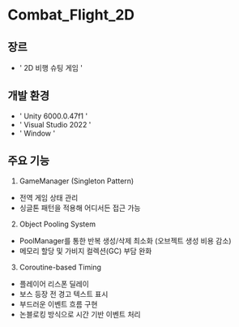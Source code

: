 # Combat_Flight_2D

## 장르
- ' 2D 비행 슈팅 게임 '

## 개발 환경
- ' Unity 6000.0.47f1 '
- ' Visual Studio 2022 '
- ' Window '

## 주요 기능
1. GameManager (Singleton Pattern)
- 전역 게임 상태 관리
- 싱글톤 패턴을 적용해 어디서든 접근 가능

2. Object Pooling System
- PoolManager를 통한 반복 생성/삭제 최소화 (오브젝트 생성 비용 감소)
- 메모리 할당 및 가비지 컬렉션(GC) 부담 완화

3. Coroutine-based Timing
- 플레이어 리스폰 딜레이
- 보스 등장 전 경고 텍스트 표시
- 부드러운 이벤트 흐름 구현
- 논블로킹 방식으로 시간 기반 이벤트 처리
